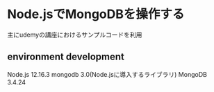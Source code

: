 # Node.jsでMongoDBを操作する

主にudemyの講座におけるサンプルコードを利用

## environment development

Node.js 12.16.3
mongodb 3.0(Node.jsに導入するライブラリ)
MongoDB 3.4.24
